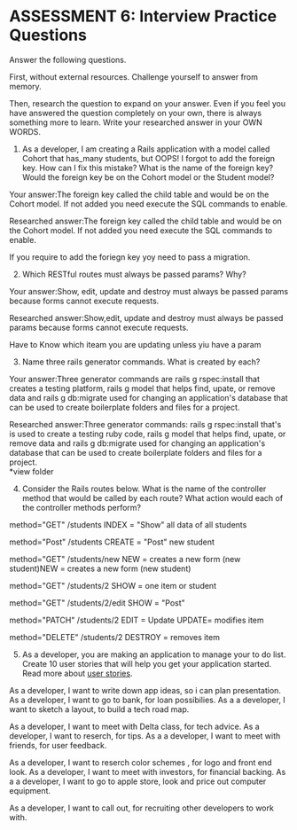 # ASSESSMENT 6: Interview Practice Questions
Answer the following questions.

First, without external resources. Challenge yourself to answer from memory.

Then, research the question to expand on your answer. Even if you feel you have answered the question completely on your own, there is always something more to learn. Write your researched answer in your OWN WORDS.

1. As a developer, I am creating a Rails application with a model called Cohort that has_many students, but OOPS! I forgot to add the foreign key. 
How can I fix this mistake? What is the name of the foreign key? Would the foreign key be on the Cohort model or the Student model?

  Your answer:The foreign key called the child table and would be on the Cohort model. If not added you need execute the SQL commands to enable. 

  Researched answer:The foreign key called the child table and would be on the Cohort model. If not added you need execute the SQL commands to enable. 

If you require to add the foriegn key yoy need to pass a migration.

2. Which RESTful routes must always be passed params? Why?

  Your answer:Show, edit, update and destroy must always be passed params because forms cannot execute requests.

  Researched answer:Show,edit, update and destroy must always be passed params because forms cannot execute requests.

Have to Know which iteam you are updating unless yiu have a param

3. Name three rails generator commands. What is created by each?

  Your answer:Three generator commands are rails g rspec:install that creates a testing platform, rails g model that helps find, upate, or remove data and rails g db:migrate used 
  for changing an application's database that can be used to create boilerplate folders and files for a project.  

  Researched answer:Three generator commands: rails g rspec:install that's is used to create a testing ruby code,
   rails g model that helps find, upate, or remove data and rails g db:migrate used 
  for changing an application's database that can be used to create boilerplate folders and files for a project.  
  *view folder

4. Consider the Rails routes below. What is the name of the controller method that would be called by each route? What action would each of the controller methods perform?

method="GET"  /students          INDEX = "Show" all data of all students

method="Post"   /students       CREATE = "Post"  new student

method="GET"    /students/new NEW = creates a new form (new student)NEW = creates a new form (new student)

method="GET"    /students/2  SHOW = one item or student

method="GET"    /students/2/edit    SHOW = "Post"

method="PATCH" /students/2  EDIT = Update UPDATE= modifies item

method="DELETE" /students/2      DESTROY = removes item 



5. As a developer, you are making an application to manage your to do list. Create 10 user stories that will help you get your application started. Read more about [user stories](https://www.atlassian.com/agile/project-management/user-stories).

As a developer, I want to write down app ideas, so i can plan presentation.  
As a developer, I want to go to bank, for loan possibilies. 
As a a developer, I want to sketch a layout, to build a tech road map.

As a developer, I want to meet with Delta class, for tech advice.
As a developer, I want to reserch, for tips. 
As a a developer, I want to meet with friends, for user feedback.

As a developer, I want to reserch color schemes , for logo and front end look.
As a developer, I want to meet with investors, for financial backing.
As a a developer, I want to go to apple store, look and price out computer equipment.

As a developer, I want to call out, for recruiting other developers to work with.







